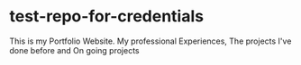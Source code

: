 # test-repo-for-credentials
This is my Portfolio Website. My professional Experiences, The projects I've done before and On going projects
